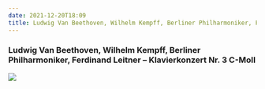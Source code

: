 ```yaml
---
date: 2021-12-20T18:09
title: Ludwig Van Beethoven, Wilhelm Kempff, Berliner Philharmoniker, Ferdinand Leitner – Klavierkonzert Nr. 3 C-Moll
---
```

### Ludwig Van Beethoven, Wilhelm Kempff, Berliner Philharmoniker, Ferdinand Leitner – Klavierkonzert Nr. 3 C-Moll
[![](https://img.discogs.com/fwpluMZfNXHsaPIPngxouLQq1hk=/fit-in/600x597/filters:strip_icc():format(jpeg):mode_rgb():quality(90)/discogs-images/R-4518159-1590840877-7102.jpeg.jpg)][1] 

[1]: https://www.discogs.com/release/4518159

